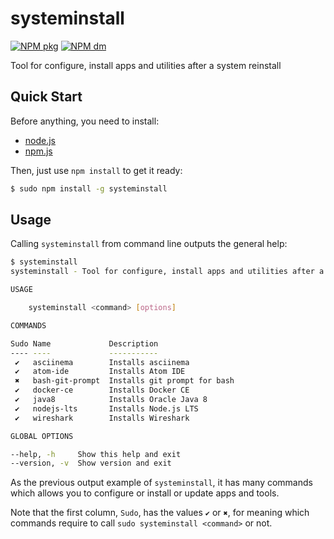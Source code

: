# systeminstall

[![NPM pkg](https://img.shields.io/npm/v/systeminstall.svg)](https://www.npmjs.com/package/systeminstall)
[![NPM dm](https://img.shields.io/npm/dm/systeminstall.svg)](https://www.npmjs.com/package/systeminstall)

Tool for configure, install apps and utilities after a system reinstall

## Quick Start

Before anything, you need to install:
* [node.js](https://nodejs.org/)
* [npm.js](https://www.npmjs.com/)

Then, just use `npm install` to get it ready:
```sh
$ sudo npm install -g systeminstall
```

## Usage

Calling `systeminstall` from command line outputs the general help:
```sh
$ systeminstall
systeminstall - Tool for configure, install apps and utilities after a system reinstall

USAGE

	systeminstall <command> [options]

COMMANDS

Sudo Name             Description
---- ----             -----------
 ✔   asciinema        Installs asciinema
 ✔   atom-ide         Installs Atom IDE
 ✖   bash-git-prompt  Installs git prompt for bash
 ✔   docker-ce        Installs Docker CE
 ✔   java8            Installs Oracle Java 8
 ✔   nodejs-lts       Installs Node.js LTS
 ✔   wireshark        Installs Wireshark

GLOBAL OPTIONS

--help, -h     Show this help and exit
--version, -v  Show version and exit
```

As the previous output example of `systeminstall`, it has many commands which allows you to configure or install or update apps and tools.

Note that the first column, `Sudo`, has the values `✔` or `✖`, for meaning which commands require to call `sudo systeminstall <command>` or not. 
